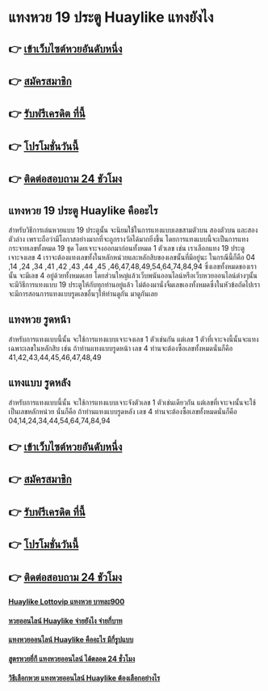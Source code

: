 # แทงหวย 19 ประตู Huaylike แทงยังไง

## 👉 [เข้าเว็บไซต์หวยอันดับหนึ่ง](https://bit.ly/3BLu8IA)
## 👉 [สมัครสมาชิก](https://bit.ly/3UfOMaX)
## 👉 [รับฟรีเครดิต ที่นี้](https://bit.ly/3UfOMaX)
## 👉 [โปรโมชั่นวันนี้](https://bit.ly/3UfOMaX)
## 👉 [ติดต่อสอบถาม 24 ชัวโมง](https://bit.ly/3UfOMaX)

## แทงหวย 19 ประตู Huaylike คืออะไร
สำหรับวิธีการเล่นหวยแบบ 19 ประตูนั้น จะนิยมใช้ในการแทงแบบเลขสามตัวบน สองตัวบน และสองตัวล่าง เพราะถือว่ามีโอกาสอย่างมากที่จะถูกรางวัลได้มากยิ่งขึ้น โดยการแทงแบบนี้จะเป็นการแทงกระจายเลขทั้งหมด 19 ชุด โดยเจาะจงออกมาก่อนทั้งหมด 1 ตัวเลข เช่น เราเลือกแทง 19 ประตู เจาะจงเลข 4 เราจะต้องแทงเลขทั้งในหลักหน่วยและหลักสิบของเลขนั้นที่มีอยู่นะ ในกรณีนี้ก็คือ 04 ,14 ,24 ,34 ,41 ,42 ,43 ,44 ,45 ,46,47,48,49,54,64,74,84,94  ซึ่งเลขทั้งหมดของเรานั้น จะมีเลข 4 อยู่ด้วยทั้งหมดเลย โดยส่วนใหญ่แล้วเว็บพนันออนไลน์หรือเว็บหวยออนไลน์ต่างๆนั้น จะมีวิธีการแทงแบบ 19 ประตูให้กับทุกท่านอยู่แล้ว ไม่ต้องมานั่งจิ้มเลขเองทั้งหมดซึ่งในหัวข้อถัดไปเราจะมีการสอนการแทงแบบรูดเลขอื่นๆให้ท่านดูกัน มาดูกันเลย

## แทงหวย รูดหน้า
สำหรับการแทงแบบนี้นั้น จะใช้การแทงแบบเจาะจงเลข 1 ตัวเช่นกัน แต่เลข 1 ตัวที่เจาะจงนี้นั้นจะแทงเฉพาะเลขในหลักสิบ เช่น ถ้าท่านแทงแบบรูดหน้า เลข 4 ท่านจะต้องซื้อเลขทั้งหมดนั่นก็คือ 41,42,43,44,45,46,47,48,49  

## แทงแบบ รูดหลัง
สำหรับการแทงแบบนี้นั้น จะใช้การแทงแบบเจาะจังตัวเลข 1 ตัวเช่นเดียวกัน แต่เลขที่เจาะจงนั้นจะใช้เป็นเลขหลักหน่วย นั่นก็คือ ถ้าท่านแทงแบบรูดหลัง เลข 4 ท่านจะต้องซื้อเลขทั้งหมดนั่นก็คือ 04,14,24,34,44,54,64,74,84,94 

## 👉 [เข้าเว็บไซต์หวยอันดับหนึ่ง](https://bit.ly/3BLu8IA)
## 👉 [สมัครสมาชิก](https://bit.ly/3UfOMaX)
## 👉 [รับฟรีเครดิต ที่นี้](https://bit.ly/3UfOMaX)
## 👉 [โปรโมชั่นวันนี้](https://bit.ly/3UfOMaX)
## 👉 [ติดต่อสอบถาม 24 ชัวโมง](https://bit.ly/3UfOMaX)

#### [Huaylike Lottovip แทงหวย บาทละ900](https://atom.io/themes/Huaylike%20Lottovip%20แทงหวย%20บาทละ900)
#### [หวยออนไลน์ Huaylike จ่ายยังไง จ่ายกี่บาท](https://atom.io/themes/หวยออนไลน์%20Huaylike%20จ่ายยังไง%20จ่ายกี่บาท)
#### [แทงหวยออนไลน์ Huaylike คืออะไร มีกี่รูปแบบ](https://atom.io/themes/แทงหวยออนไลน์%20Huaylike%20คืออะไร%20มีกี่รูปแบบ)
#### [สูตรหวยยี่กี แทงหวยออนไลน์ ได้ตลอด 24 ชั่วโมง](https://atom.io/themes/สูตรหวยยี่กี%20แทงหวยออนไลน์%20ได้ตลอด%2024%20ชั่วโมง)
#### [วิธีเลือกหวย แทงหวยออนไลน์ Huaylike ต้องเลือกอย่างไร](https://atom.io/themes/วิธีเลือกหวย%20แทงหวยออนไลน์%20Huaylike%20ต้องเลือกอย่างไร)